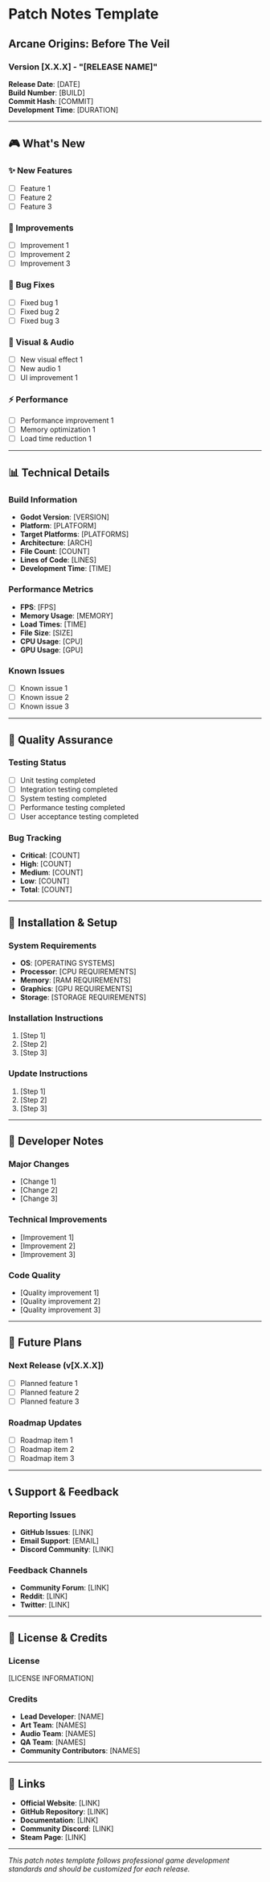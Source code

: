 # Patch Notes Template

## Arcane Origins: Before The Veil

### Version [X.X.X] - "[RELEASE NAME]"
**Release Date**: [DATE]  
**Build Number**: [BUILD]  
**Commit Hash**: [COMMIT]  
**Development Time**: [DURATION]

---

## 🎮 What's New

### ✨ New Features
- [ ] Feature 1
- [ ] Feature 2
- [ ] Feature 3

### 🔧 Improvements
- [ ] Improvement 1
- [ ] Improvement 2
- [ ] Improvement 3

### 🐛 Bug Fixes
- [ ] Fixed bug 1
- [ ] Fixed bug 2
- [ ] Fixed bug 3

### 🎨 Visual & Audio
- [ ] New visual effect 1
- [ ] New audio 1
- [ ] UI improvement 1

### ⚡ Performance
- [ ] Performance improvement 1
- [ ] Memory optimization 1
- [ ] Load time reduction 1

---

## 📊 Technical Details

### Build Information
- **Godot Version**: [VERSION]
- **Platform**: [PLATFORM]
- **Target Platforms**: [PLATFORMS]
- **Architecture**: [ARCH]
- **File Count**: [COUNT]
- **Lines of Code**: [LINES]
- **Development Time**: [TIME]

### Performance Metrics
- **FPS**: [FPS]
- **Memory Usage**: [MEMORY]
- **Load Times**: [TIME]
- **File Size**: [SIZE]
- **CPU Usage**: [CPU]
- **GPU Usage**: [GPU]

### Known Issues
- [ ] Known issue 1
- [ ] Known issue 2
- [ ] Known issue 3

---

## 🎯 Quality Assurance

### Testing Status
- [ ] Unit testing completed
- [ ] Integration testing completed
- [ ] System testing completed
- [ ] Performance testing completed
- [ ] User acceptance testing completed

### Bug Tracking
- **Critical**: [COUNT]
- **High**: [COUNT]
- **Medium**: [COUNT]
- **Low**: [COUNT]
- **Total**: [COUNT]

---

## 🚀 Installation & Setup

### System Requirements
- **OS**: [OPERATING SYSTEMS]
- **Processor**: [CPU REQUIREMENTS]
- **Memory**: [RAM REQUIREMENTS]
- **Graphics**: [GPU REQUIREMENTS]
- **Storage**: [STORAGE REQUIREMENTS]

### Installation Instructions
1. [Step 1]
2. [Step 2]
3. [Step 3]

### Update Instructions
1. [Step 1]
2. [Step 2]
3. [Step 3]

---

## 📝 Developer Notes

### Major Changes
- [Change 1]
- [Change 2]
- [Change 3]

### Technical Improvements
- [Improvement 1]
- [Improvement 2]
- [Improvement 3]

### Code Quality
- [Quality improvement 1]
- [Quality improvement 2]
- [Quality improvement 3]

---

## 🔮 Future Plans

### Next Release (v[X.X.X])
- [ ] Planned feature 1
- [ ] Planned feature 2
- [ ] Planned feature 3

### Roadmap Updates
- [ ] Roadmap item 1
- [ ] Roadmap item 2
- [ ] Roadmap item 3

---

## 📞 Support & Feedback

### Reporting Issues
- **GitHub Issues**: [LINK]
- **Email Support**: [EMAIL]
- **Discord Community**: [LINK]

### Feedback Channels
- **Community Forum**: [LINK]
- **Reddit**: [LINK]
- **Twitter**: [LINK]

---

## 📄 License & Credits

### License
[LICENSE INFORMATION]

### Credits
- **Lead Developer**: [NAME]
- **Art Team**: [NAMES]
- **Audio Team**: [NAMES]
- **QA Team**: [NAMES]
- **Community Contributors**: [NAMES]

---

## 🔗 Links

- **Official Website**: [LINK]
- **GitHub Repository**: [LINK]
- **Documentation**: [LINK]
- **Community Discord**: [LINK]
- **Steam Page**: [LINK]

---

*This patch notes template follows professional game development standards and should be customized for each release.* 